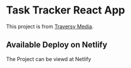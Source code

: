 # Task Tracker React App

This project is from [Traversy Media](https://www.youtube.com/watch?v=w7ejDZ8SWv8).

## Available Deploy on Netlify

The Project can be viewd at Netlify
